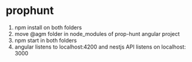 # prophunt

1) npm install on both folders
2) move @agm folder in node_modules of prop-hunt angular project
3) npm start in both folders
4) angular listens to localhost:4200 and nestjs API listens on localhost: 3000
